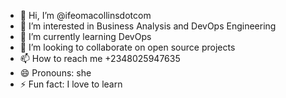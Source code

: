 - 👋 Hi, I’m @ifeomacollinsdotcom
- 👀 I’m interested in Business Analysis and DevOps Engineering 
- 🌱 I’m currently learning DevOps
- 💞️ I’m looking to collaborate on open source projects 
- 📫 How to reach me +2348025947635
- 😄 Pronouns: she
- ⚡ Fun fact: I love to learn

<!---
ifeomacollinsdotcom/ifeomacollinsdotcom is a ✨ special ✨ repository because its `README.md` (this file) appears on your GitHub profile.
You can click the Preview link to take a look at your changes.
--->
